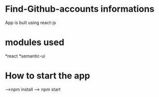 # Find-Github-accounts informations 
App is bult using react-js
# modules used
*react
*semantic-ui
# How to  start the app
-->npm install
--> npm start

